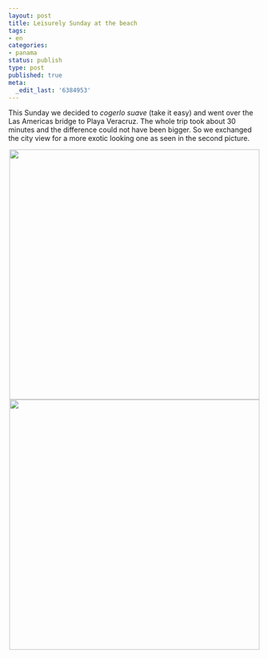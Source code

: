 ```yaml
---
layout: post
title: Leisurely Sunday at the beach
tags:
- en
categories:
- panama
status: publish
type: post
published: true
meta:
  _edit_last: '6384953'
---
```

<p>This Sunday we decided to <em>cogerlo suave</em> (take it easy) and went over the Las Americas bridge to Playa Veracruz. The whole trip took about 30 minutes and the difference could not have been bigger. So we exchanged the city view for a more exotic looking one as seen in the second picture.</p>

<div style="text-align:center;"><a href="http://www.flickr.com/photos/34665899@N00/4213190845" title="View '' on Flickr.com"><img border="0" width="500" alt="" src="http://farm3.static.flickr.com/2620/4213190845_e711762eff.jpg"></a></div>

<div style="text-align:center;"><a href="http://www.flickr.com/photos/34665899@N00/4213960720" title="View '' on Flickr.com"><img border="0" width="500" alt="" src="http://farm5.static.flickr.com/4072/4213960720_dfd40d2cf9.jpg"></a></div>
